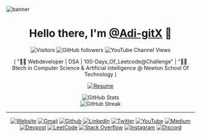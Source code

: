 
![banner](https://github.com/Adi-gitX/Adi-gitX/assets/159440749/d3b34d03-cf94-47a1-b224-2e3447484370)

<h1 align="center">
  Hello there, I'm <a href="https://github.com/Adi-gitX">@Adi-gitX</a> 👋
</h1>

<p align="center">
  <img src="https://enkahcw3aqjzlyp.m.pipedream.net/?key=gh-Adi-gitX&label=visitors&color=purple&style=flat" alt="Visitors" />
  <img src="https://img.shields.io/github/followers/Adi-gitX?style=flat-square&color=blueviolet&logo=github&logoColor=white" alt="GitHub followers" />
  <img src="https://img.shields.io/youtube/channel/views/UCxqTwHpFew146NP7HWEKkvA?style=flat-square&color=blueviolet&logo=youtube&logoColor=white" alt="YouTube Channel Views" />
</p>

<p align="center">
    ( "👨‍💻 Webdeveloper | DSA | 100-Days_Of_Leetcode@Challenge" | "👨‍🎓 Btech in Computer Science & Artificial intelligence  @ Newton School Of Technology  )
</p>

<p align="center">
  <a href="mylink-resume(on-Work)" target="_blank">
    <img alt="Resume" src="https://img.shields.io/badge/Resume-528BFF.svg?style=for-the-badge&logo=googledrive&logoColor=white" />
  </a>
</p>

<div align="center">
  <img src="https://github-readme-stats.vercel.app/api?username=Adi-gitX&theme=radical&show_icons=true" alt="GitHub Stats"><br />
  <img src="https://streak-stats.demolab.com/?user=Adi-gitX&theme=radical" alt="GitHub Streak">
</div>

<hr />

<p align="center">
  <a href="https://tinyurl.com/aditya88899"><img alt="Website" src="https://img.shields.io/badge/Website-%23000000.svg?&style=for-the-badge&logo=google-chrome&logoColor=white" /></a>
  <a href="mailto:adityakammati.workspace@gmail.com"><img alt="Gmail" src="https://img.shields.io/badge/Gmail-%23D14836.svg?&style=for-the-badge&logo=gmail&logoColor=white" /></a>
  <a href="https://github.com/Adi-gitX"><img alt="Github" src="https://img.shields.io/badge/GitHub-%2312100E.svg?&style=for-the-badge&logo=Github&logoColor=white" /></a>
  <a href="https://www.linkedin.com/in/kammatiaditya/"><img alt="LinkedIn" src="https://img.shields.io/badge/linkedin-%230077B5.svg?&style=for-the-badge&logo=linkedin&logoColor=white" /></a>
  <a href="https://twitter.com/Codextricks"><img alt="Twitter" src="https://img.shields.io/badge/twitter-%231DA1F2.svg?&style=for-the-badge&logo=twitter&logoColor=white" /></a>
  <a href="https://www.youtube.com/channel/UCxqTwHpFew146NP7HWEKkvA"><img alt="YouTube" src="https://img.shields.io/badge/youtube-%23FF0000.svg?&style=for-the-badge&logo=youtube&logoColor=white" /></a>
  <a href="https://medium.com/@Adi-gitX"><img alt="Medium" src="https://img.shields.io/badge/Medium-%23000000.svg?&style=for-the-badge&logo=medium&logoColor=white" /></a>
  <a href="https://devpost.com/Adi-gitX?ref_content=user-portfolio&ref_feature=portfolio&ref_medium=global-nav"><img alt="Devpost" src="https://img.shields.io/badge/Devpost-%230072B1.svg?&style=for-the-badge&logo=devpost&logoColor=white" /></a>
  <a href="https://leetcode.com/user9233qs/"><img alt="LeetCode" src="https://img.shields.io/badge/LeetCode-%23FFA116.svg?&style=for-the-badge&logo=LeetCode&logoColor=black" /></a>
  <a href="https://stackoverflow.com/users/22585913/Adi-gitX"><img alt="Stack Overflow" src="https://img.shields.io/badge/Stack%20Overflow-%23F58025.svg?&style=for-the-badge&logo=stackoverflow&logoColor=white" /></a>
  <a href="https://www.instagram.com/aditya_88899/"><img alt="Instagram" src="https://img.shields.io/badge/Instagram-%23E4405F.svg?&style=for-the-badge&logo=instagram&logoColor=white" /></a>
  <a href="https://discord.gg/Adi-gitX"><img alt="Discord" src="https://img.shields.io/badge/Discord-%237289DA.svg?&style=for-the-badge&logo=discord&logoColor=white" />
  </a>
</p>
